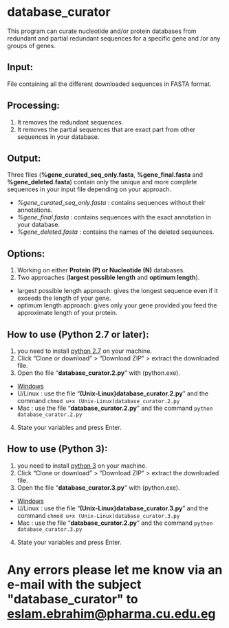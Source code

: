 # database_curator
This program can curate nucleotide and/or protein databases from redundant and partial redundant sequences for a specific gene and /or any groups of genes.

## Input:
File containing all the different downloaded sequences in FASTA format.

## Processing:
1. It removes the redundant sequences.
2. It removes the partial sequences that are exact part from other sequences in your database.
## Output:
Three files (**%gene_curated_seq_only.fasta**, **%gene_final.fasta** and **%gene_deleted.fasta**) contain only the unique and more complete sequences in your input file depending on your approach.
- *%gene_curated_seq_only.fasta* : contains sequences without their annotations.
- *%gene_final.fasta* : contains sequences with the exact annotation in your database.
- *%gene_deleted.fasta* : contains the names of the deleted seqeunces.

## Options:
1. Working on either **Protein (P) or Nucleotide (N)** databases.
2. Two approaches (**largest possible length** and **optimum length**).
  * largest possible length approach: gives the longest sequence even if it exceeds the length of your gene.
  * optimum length approach: gives only your gene provided you feed the approximate length of your protein.

## How to use (Python 2.7 or later):
1.	you need to install [python 2.7](https://www.python.org/downloads/) on your machine.
2.	Click “Clone or download” > “Download ZIP” > extract the downloaded file.
3.	Open the file “**database_curator.2.py**” with (python.exe).
  * [Windows](http://stackoverflow.com/a/1527012/7414020)
  * U/Linux : use the file “**(Unix-Linux)database_curator.2.py**” and the command `chmod u+x (Unix-Linux)database_curator.2.py`
  * Mac : use the file “**database_curator.2.py**” and the command `python database_curator.2.py`
4.	State your variables and press Enter.

## How to use (Python 3):
1.	you need to install [python 3](https://www.python.org/downloads/) on your machine.
2.	Click “Clone or download” > “Download ZIP” > extract the downloaded file.
3.	Open the file “**database_curator.3.py**” with (python.exe).
  * [Windows](http://stackoverflow.com/a/1527012/7414020)
  * U/Linux : use the file “**(Unix-Linux)database_curator.3.py**” and the command `chmod u+x (Unix-Linux)database_curator.3.py`
  * Mac : use the file “**database_curator.2.py**” and the command `python database_curator.3.py`
4.	State your variables and press Enter.


# Any errors please let me know via an e-mail with the subject "database_curator" to eslam.ebrahim@pharma.cu.edu.eg
